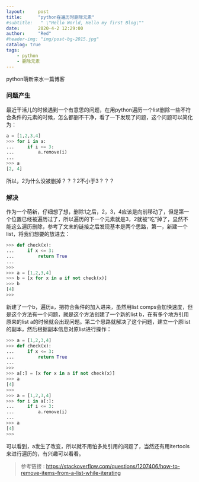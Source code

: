 ```yaml
---
layout:     post
title:      "python在遍历时删除元素"
#subtitle:   " \"Hello World, Hello my first Blog\""
date:       2020-4-2 12:29:00
author:     "Red"
#header-img: "img/post-bg-2015.jpg"
catalog: true
tags:
    - python
    - 删除元素
---
```


python萌新来水一篇博客
### 问题产生
​	最近干活儿的时候遇到一个有意思的问题，在用python遍历一个list删除一些不符合条件的元素的时候，怎么都删不干净，看了一下发现了问题，这个问题可以简化为：
```python
a = [1,2,3,4]
>>> for i in a:
...     if i <= 3:
...         a.remove(i)
...
>>> a
[2, 4]
```
所以，2为什么没被删掉？？？2不小于3？？？

### 解决
作为一个萌新，仔细想了想，删除1之后，2，3，4应该是向前移动了，但是第一个位置已经被遍历过了，所以遍历的下一个元素就是3，2就被“吃”掉了，显然不能这么遍历删除，参考了文末的链接之后发现基本是两个思路，第一，新建一个list，将我们想要的放进去：

```python
>>> def check(x):
...     if x <= 3:
...         return True
...
>>>
>>> a = [1,2,3,4]
>>> b = [x for x in a if not check(x)]
>>> b
[4]
>>>
```
新建了一个b，遍历a，把符合条件的加入进来，虽然用list comps会加快速度，但是这个方法有一个问题，就是这个方法创建了一个新的list b，在有多个地方引用原来的list a的时候就会出现问题。第二个思路就解决了这个问题，建立一个原list的副本，然后根据副本信息对原list进行操作：
```python
>>> a = [1,2,3,4]
>>> def check(x):
...     if x <= 3:
...         return True
...
>>>
>>> a[:] = [x for x in a if not check(x)]
>>> a
[4]
>>>
>>> a = [1,2,3,4]
>>> for i in a[:]:
...     if i <= 3:
...         a.remove(i)
...
>>> a
[4]
>>>
```
可以看到，a发生了改变，所以就不用怕多处引用的问题了，当然还有用itertools来进行遍历的，有兴趣可以看看。

 > 参考链接 : https://stackoverflow.com/questions/1207406/how-to-remove-items-from-a-list-while-iterating 


